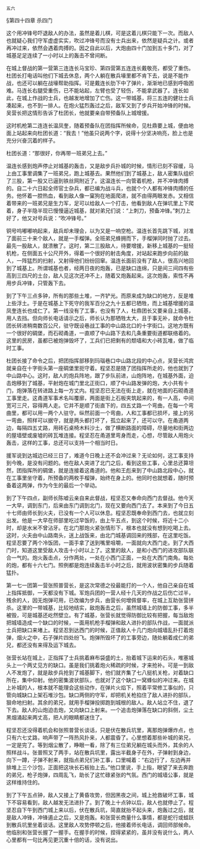     五六 

   §第四十四章 杀四门

   这个用冲锋号吓退敌人的办法，虽然是着儿棋，可是这着儿棋只能下一次。而敌人也就疑心我们守军虚虚实实，吹过冲锋号而没有士兵出来，依然是疑兵之计。或者再冲过来，依然会遇着肉搏的。因之自此以后，大炮由四十门加到五十多门，对了城基足足连续了一小时以上的轰击不曾间断。

   在城上督战的第一营第三连连长马宝珍、第四营第五连连长戴敬亮，都受了重伤。杜团长打电话叫他们下城去休息，两个人躺在散兵壕里都不肯下去，说是不能作战，也还可以躺在战壕帮助指挥。可是戴连长肋下中了弹片，渐渐地已感到呼吸困难。马连长右腿受重伤，已不能站起，左臂也受了轻伤，不能拿武器了。连长如此，在城上作战的士兵，也越发地增加了亡伤。这一带城基，将三五连的健壮士兵凑起来，也不到一排人。在炮火猛烈轰过之后，敌军又到了步兵开始冲锋的时候。吴营长把这情形告诉了杜团长，他就要亲自带预备队上城增援。

   这时机枪第二连连长温凤奎，随着预备队在团指挥所候命，见杜鼎要上城，便由地面上站起来向杜团长道：“我去！”他虽只说两个字，说得十分坚决响亮，脸上也是充分兴奋沉着的样子。

   杜团长道：“那很好，你再带一班弟兄上去。”

   温连长感到炮声停止对城基的轰击，又是敌步兵扑城的时候，情形已刻不容缓，马上由工事里调集了一班弟兄，跑上城基去。果然他们到了城基上，敌人密集队组织了三股，第一股又已逼到铁丝网附近了。这温连长一向管着机枪，并不冲锋肉搏的。自二十六日起全师官士杂兵，都已编为战斗兵，也就个个人都有冲锋肉搏的任务。他怀着一腔热血，看到敌人像一窠狗在地面爬进，就不由得两眼发赤。又相信着带来的一班弟兄是生力军，足可以给敌人一个打击，他看到敌人在弹坑里上下爬着，身子半隐半现已慢慢逼近城基，就对弟兄们说：“上刺刀，预备冲锋。”刺刀上好了，他又对号兵说：“吹冲锋号。”

   铜号呜嘟嘟响起来，敌兵却未理会，以为又是一响空枪。温连长首先跳下城，对准了面前三十来个敌人，就是一手榴弹。全班弟兄蜂拥而下，手榴弹同时抛了过去。最先一股敌人，就溃散了。这时，第二三股敌人，待要增援，新移上城基的一挺轻机枪，在侧面五十公尺开外，得着一个很好的射击角度，对站起来跑步向前的敌人，一阵猛烈的扫射，又射得他们纷纷回窜。温连长面前没有了敌人，很高兴地回到了城基上。所谓城基也者，经两日夜的炮轰，已是缺口连绵，只是间三间四有些高到三四尺的土台，敌人见这次还冲不上，随着又炮轰起来。这次炮轰，索性不再用步兵冲锋，只管轰下去。

   到了下午三点多钟，所有的那些土堆，一齐铲光。而原来成为缺口的地方，反是堆上些浮土。于是在城基上下死守的我军百分之九十五都已牺牲，而上城基增援的温凤奎连长也成仁了。第一线没有了工事，也没有了人，杜鼎团长又要亲自上城基，用人去挡。但向师长电话请示之后，师长认为那牺牲太大，且于事无补，就命令杜团长转进稍南数百公尺，驻守既设巷战工事的中山路北口的十字街口。这地方既有一个很好的碉堡，而石砌甬道，一直顺了中山路下去和几条重要街道都联络着的。这里的民房，虽都已被炮弹毁坏了，工兵们已把剩有的颓墙和大小砖瓦堆，做了临时工事。

   杜团长接了命令之后，把团指挥部移到玛瑙巷口中山路北段的中心点，吴营长鸿宾就亲自在十字街头第一座碉堡里扼守着。程坚忍是随了团指挥所走的，他也就到了中山路中心。这时，敌人的炮兵阵地，跟了步队前进，山炮阵地，在城基外面，迫击炮移到了城基，平射炮在城门里北正街口，顺了中山路发弹的炮，大小共有十门，炮弹落在转进路上每一方丈内。程坚忍已无法在街上走，就在地面的石砌甬道工事里走。这甬道军事术名叫覆廓，两面是街上石板夹筑起来的，有一人高，中间宽可三尺，容得两人走。它并不是顺了街直下的，四五丈路一个弯曲，在每一个弯曲里，都可以用一两个人驻守。纵然前面一个弯曲，人和工事都已损坏，接上的另一弯曲，照样可以据守，就是两头都打坏了，孤立起来了，还可以守。在甬道两边，每隔四五丈路，用砖石桌椅木料沙土，做了横断路面的障碍，尽量地和街两边的屋墙壁或废墟的砖瓦堆连接。程坚忍在甬道里弯身而走，心想，尽管敌人用炮火轰击，这样的工事，总还可以支持一个相当时日。

   援军说到达城边已经三日了，难道今日晚上还不会冲过来？无论如何，这工事支持到今晚，是没有问题的。他在敌人突进了北门之后，看到这些工事，心里总还算坦然，团指挥所的碉堡，就是连接着这甬道的。他和王彪来到了中山路北段中心，就在工事里坐守着，所预备的两枚手榴弹，始终在身上的。他同时也就想着，随时预备着这两弹，作为今生的最后一个举动。

   到了下午四点，副师长陈嘘云亲自来此督战，程坚忍又奉命向西门去督战。他今天一大早，调到东门，后来由东门调到北门，现在又要向西门去了。本来到了今日五十七师由师长到火夫，已没有一个人可以休息。程坚忍既奉命到西门去，也就立刻出发。他是一大早在师部里吃过早饭的，由上午五点，到这个时候，将近十二小时，却是水米不曾沾牙。在北门那炮火紧张情形下，根本也就没有想到吃喝上去。这时，火夫由中山路南头，送上战饭来，由北门城基调回来的残部，在这里吃饭。程坚忍要了两个冷饭团，一面手拿了送到嘴里咀嚼，一面就向大西门走。到了大西门时，知道这里受敌人攻击十小时以上了。这里的敌人，是和小西门的进攻部队联合一气的。炮火轰击点，分作两处，一处在小西门正面，一处在大西门南角。每处的炮，都有十六七门。照例都是炮连续轰击半小时之后，就用波状密集的步兵随着猛扑。

   第一七一团第一营张照普营长，是这次常德之役最能打的一个人，他自己亲自在城上指挥抵御，一天都没有下城。军炮兵团的一营人经十几天的作战之后伤亡过半，残余的人，因无炮弹可用，已改编为步兵，由营长何增佩督率，在城上互助张营拼杀。这里的一带城基，比较地结实，敌炮轰击之后，虽然城墙上的防御工事，多半被毁，可是城基还屹然壁立。有了城基，张营长就觉得防御比较有把握，每当敌炮把城墙造成一个缺口的时候，一面用机枪手榴弹和敌人进扑的部队作战，一面就派士兵把缺口来堵上。程坚忍到达西门的时候，正值敌人十几门炮向城墙乱扑打着炮弹，烟火之中，石子弹片四处纷飞。炮弹所毁坏了的工事旁边，随处躺着成仁的弟兄，都还没有来得及运下城去。

   张营长站在城上，正指挥了士兵挑着麻布袋盛的土，抬着城下运来的石头，堆塞城头上一个两丈见方的缺口。虽是我们挑着炮火稀疏的时候，才来抢补。可是一到敌人不发炮了，就是敌步兵抢到了城基脚下，他们就齐集了七八挺机关枪，对着缺口所在，集中仰射。他的密集波状部队，也就对了这个缺口一窝蜂似的冲过来。在城上补城的人，根本就不能理会这些动作，在弹片火焰下，照着平常修工事似的，只管向城缺口上架石堆沙包。缺口两侧的守军，却把机关枪掐住了敌人进扑的部队，狠命地扫射。其余的弟兄，就用手榴弹投掷跑到城根的敌人。敌人站立不住，退了下去。敌人的山炮迫击炮，又向缺口上射来。一个追击炮弹落在缺口的斜侧，尘土黑烟涌起来两丈高，把人的眼睛都迷住了。

   程坚忍还没得着机会和张照普营长谈话，只是伏在散兵坑里，离那炮弹爆炸点，也只有六七丈路，响声带了一阵热风扑来，人都震昏了。心里想着那些补城的弟兄，一定是完了。等到烟尘散了，睁眼一看，除了有三位弟兄躺在城头而外，其余的人照样战斗。张普照叉了两手，站在散兵坑里，露出半截身子在外，子弹射到身边，向下一蹲，子弹不射来，就指点弟兄们补工事，口里喊着：“右边行了，左边再并排堆上三个沙包，正面把这块长石板抬上去。”他口里说，手上指，眼望了来去奔跑的弟兄，枪子炮弹，四周乱飞，助长了这忙碌紧张的气氛。西门的城墙公事，就是这样维持住的。

   到了下午五点钟，敌人又接上了黄昏攻势，但因黑夜之间，城上抢救破坏工事，城下不容易看到，敌人越发无法进扑了。到了晚上十点钟以后，敌人也就停止了。程坚忍自下午到西门城上来以后，伏在散兵坑，简直就抬不起头来，炮轰过之后，就是敌人冲锋，冲锋遏止之后，又是炮轰。和张营长商量什么事情，都是蛇行或蛙跃到散兵坑里坐着谈话。这里敌人攻势停顿之后，他接着师长电话，调回师部候命。他临别和张营长握了一握手。在握手的时候，捏得紧紧的，虽并没有说什么，两人心里都有一句比再见更沉重十倍的话，没有说出。

